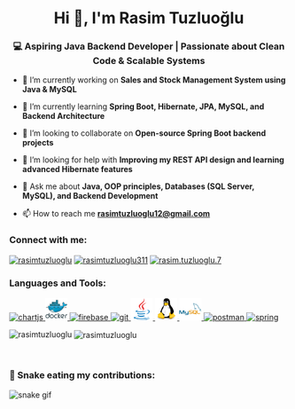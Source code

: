 <h1 align="center">Hi 👋, I'm Rasim Tuzluoğlu</h1>
<h3 align="center">💻 Aspiring Java Backend Developer | Passionate about Clean Code & Scalable Systems</h3>

- 🔭 I’m currently working on **Sales and Stock Management System using Java & MySQL**

- 🌱 I’m currently learning **Spring Boot, Hibernate, JPA, MySQL, and Backend Architecture**

- 👯 I’m looking to collaborate on **Open-source Spring Boot backend projects**

- 🤝 I’m looking for help with **Improving my REST API design and learning advanced Hibernate features**

- 💬 Ask me about **Java, OOP principles, Databases (SQL Server, MySQL), and Backend Development**

- 📫 How to reach me **rasimtuzluoglu12@gmail.com**

<h3 align="left">Connect with me:</h3>
<p align="left">
<a href="https://twitter.com/rasimtuzluoglu" target="blank"><img align="center" src="https://raw.githubusercontent.com/rahuldkjain/github-profile-readme-generator/master/src/images/icons/Social/twitter.svg" alt="rasimtuzluoglu" height="30" width="40" /></a>
<a href="https://linkedin.com/in/rasimtuzluoglu311" target="blank"><img align="center" src="https://raw.githubusercontent.com/rahuldkjain/github-profile-readme-generator/master/src/images/icons/Social/linked-in-alt.svg" alt="rasimtuzluoglu311" height="30" width="40" /></a>
<a href="https://fb.com/rasim.tuzluoglu.7" target="blank"><img align="center" src="https://raw.githubusercontent.com/rahuldkjain/github-profile-readme-generator/master/src/images/icons/Social/facebook.svg" alt="rasim.tuzluoglu.7" height="30" width="40" /></a>


<h3 align="left">Languages and Tools:</h3>
<p align="left"> <a href="https://www.chartjs.org" target="_blank" rel="noreferrer"> <img src="https://www.chartjs.org/media/logo-title.svg" alt="chartjs" width="40" height="40"/> </a> <a href="https://www.docker.com/" target="_blank" rel="noreferrer"> <img src="https://raw.githubusercontent.com/devicons/devicon/master/icons/docker/docker-original-wordmark.svg" alt="docker" width="40" height="40"/> </a> <a href="https://firebase.google.com/" target="_blank" rel="noreferrer"> <img src="https://www.vectorlogo.zone/logos/firebase/firebase-icon.svg" alt="firebase" width="40" height="40"/> </a> <a href="https://git-scm.com/" target="_blank" rel="noreferrer"> <img src="https://www.vectorlogo.zone/logos/git-scm/git-scm-icon.svg" alt="git" width="40" height="40"/> </a> <a href="https://www.java.com" target="_blank" rel="noreferrer"> <img src="https://raw.githubusercontent.com/devicons/devicon/master/icons/java/java-original.svg" alt="java" width="40" height="40"/> </a> <a href="https://www.linux.org/" target="_blank" rel="noreferrer"> <img src="https://raw.githubusercontent.com/devicons/devicon/master/icons/linux/linux-original.svg" alt="linux" width="40" height="40"/> </a> <a href="https://www.mysql.com/" target="_blank" rel="noreferrer"> <img src="https://raw.githubusercontent.com/devicons/devicon/master/icons/mysql/mysql-original-wordmark.svg" alt="mysql" width="40" height="40"/> </a> <a href="https://postman.com" target="_blank" rel="noreferrer"> <img src="https://www.vectorlogo.zone/logos/getpostman/getpostman-icon.svg" alt="postman" width="40" height="40"/> </a> <a href="https://spring.io/" target="_blank" rel="noreferrer"> <img src="https://www.vectorlogo.zone/logos/springio/springio-icon.svg" alt="spring" width="40" height="40"/> </a> </p>

<p><img align="left" src="https://github-readme-stats.vercel.app/api/top-langs?username=rasimtuzluoglu&show_icons=true&locale=en&layout=compact" alt="rasimtuzluoglu" /></p>

<p>&nbsp;<img align="center" src="https://github-readme-stats.vercel.app/api?username=rasimtuzluoglu&show_icons=true&locale=en" alt="rasimtuzluoglu" /></p>

<br clear="both">

<h3 align="left">🐍 Snake eating my contributions:</h3>

![snake gif](https://github.com/Rasimtuzluoglu/Rasimtuzluoglu/blob/output/github-contribution-grid-snake.svg)
